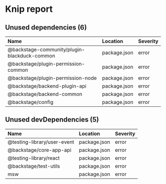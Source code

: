 # Knip report

## Unused dependencies (6)

| Name                                         | Location     | Severity |
| :------------------------------------------- | :----------- | :------- |
| @backstage-community/plugin-blackduck-common | package.json | error    |
| @backstage/plugin-permission-common          | package.json | error    |
| @backstage/plugin-permission-node            | package.json | error    |
| @backstage/backend-plugin-api                | package.json | error    |
| @backstage/backend-common                    | package.json | error    |
| @backstage/config                            | package.json | error    |

## Unused devDependencies (5)

| Name                        | Location     | Severity |
| :-------------------------- | :----------- | :------- |
| @testing-library/user-event | package.json | error    |
| @backstage/core-app-api     | package.json | error    |
| @testing-library/react      | package.json | error    |
| @backstage/test-utils       | package.json | error    |
| msw                         | package.json | error    |

